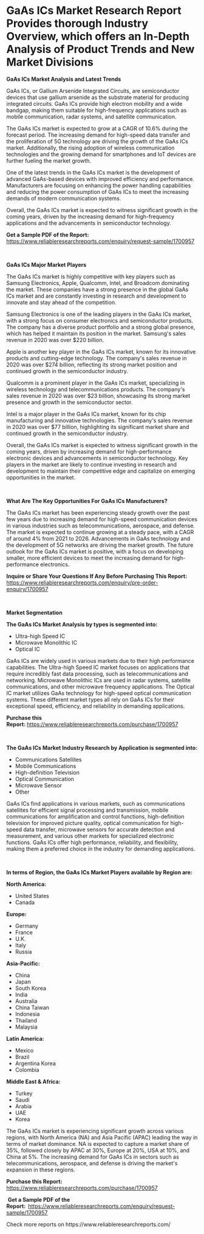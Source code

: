 <p><h1>GaAs ICs Market Research Report Provides thorough Industry Overview, which offers an In-Depth Analysis of Product Trends and New Market Divisions</h1></p><p><strong>GaAs ICs Market Analysis and Latest Trends</strong></p>
<p><p>GaAs ICs, or Gallium Arsenide Integrated Circuits, are semiconductor devices that use gallium arsenide as the substrate material for producing integrated circuits. GaAs ICs provide high electron mobility and a wide bandgap, making them suitable for high-frequency applications such as mobile communication, radar systems, and satellite communication.</p><p>The GaAs ICs market is expected to grow at a CAGR of 10.6% during the forecast period. The increasing demand for high-speed data transfer and the proliferation of 5G technology are driving the growth of the GaAs ICs market. Additionally, the rising adoption of wireless communication technologies and the growing demand for smartphones and IoT devices are further fueling the market growth.</p><p>One of the latest trends in the GaAs ICs market is the development of advanced GaAs-based devices with improved efficiency and performance. Manufacturers are focusing on enhancing the power handling capabilities and reducing the power consumption of GaAs ICs to meet the increasing demands of modern communication systems.</p><p>Overall, the GaAs ICs market is expected to witness significant growth in the coming years, driven by the increasing demand for high-frequency applications and the advancements in semiconductor technology.</p></p>
<p><strong>Get a Sample PDF of the Report:&nbsp;</strong> <a href="https://www.reliableresearchreports.com/enquiry/request-sample/1700957">https://www.reliableresearchreports.com/enquiry/request-sample/1700957</a></p>
<p>&nbsp;</p>
<p><strong>GaAs ICs Major Market Players</strong></p>
<p><p>The GaAs ICs market is highly competitive with key players such as Samsung Electronics, Apple, Qualcomm, Intel, and Broadcom dominating the market. These companies have a strong presence in the global GaAs ICs market and are constantly investing in research and development to innovate and stay ahead of the competition.</p><p>Samsung Electronics is one of the leading players in the GaAs ICs market, with a strong focus on consumer electronics and semiconductor products. The company has a diverse product portfolio and a strong global presence, which has helped it maintain its position in the market. Samsung's sales revenue in 2020 was over $220 billion.</p><p>Apple is another key player in the GaAs ICs market, known for its innovative products and cutting-edge technology. The company's sales revenue in 2020 was over $274 billion, reflecting its strong market position and continued growth in the semiconductor industry.</p><p>Qualcomm is a prominent player in the GaAs ICs market, specializing in wireless technology and telecommunications products. The company's sales revenue in 2020 was over $23 billion, showcasing its strong market presence and growth in the semiconductor sector.</p><p>Intel is a major player in the GaAs ICs market, known for its chip manufacturing and innovative technologies. The company's sales revenue in 2020 was over $77 billion, highlighting its significant market share and continued growth in the semiconductor industry.</p><p>Overall, the GaAs ICs market is expected to witness significant growth in the coming years, driven by increasing demand for high-performance electronic devices and advancements in semiconductor technology. Key players in the market are likely to continue investing in research and development to maintain their competitive edge and capitalize on emerging opportunities in the market.</p></p>
<p>&nbsp;</p>
<p><strong>What Are The Key Opportunities For GaAs ICs Manufacturers?</strong></p>
<p><p>The GaAs ICs market has been experiencing steady growth over the past few years due to increasing demand for high-speed communication devices in various industries such as telecommunications, aerospace, and defense. The market is expected to continue growing at a steady pace, with a CAGR of around 4% from 2021 to 2026. Advancements in GaAs technology and the development of 5G networks are driving the market growth. The future outlook for the GaAs ICs market is positive, with a focus on developing smaller, more efficient devices to meet the increasing demand for high-performance electronics.</p></p>
<p><strong>Inquire or Share Your Questions If Any Before Purchasing This Report:</strong> <a href="https://www.reliableresearchreports.com/enquiry/pre-order-enquiry/1700957">https://www.reliableresearchreports.com/enquiry/pre-order-enquiry/1700957</a></p>
<p>&nbsp;</p>
<p><strong>Market Segmentation</strong></p>
<p><strong>The GaAs ICs Market Analysis by types is segmented into:</strong></p>
<p><ul><li>Ultra-high Speed IC</li><li>Microwave Monolithic IC</li><li>Optical IC</li></ul></p>
<p><p>GaAs ICs are widely used in various markets due to their high performance capabilities. The Ultra-high Speed IC market focuses on applications that require incredibly fast data processing, such as telecommunications and networking. Microwave Monolithic ICs are used in radar systems, satellite communications, and other microwave frequency applications. The Optical IC market utilizes GaAs technology for high-speed optical communication systems. These different market types all rely on GaAs ICs for their exceptional speed, efficiency, and reliability in demanding applications.</p></p>
<p><strong>Purchase this Report:&nbsp;</strong><a href="https://www.reliableresearchreports.com/purchase/1700957">https://www.reliableresearchreports.com/purchase/1700957</a></p>
<p>&nbsp;</p>
<p><strong>The GaAs ICs Market Industry Research by Application is segmented into:</strong></p>
<p><ul><li>Communications Satellites</li><li>Mobile Communications</li><li>High-definition Television</li><li>Optical Communication</li><li>Microwave Sensor</li><li>Other</li></ul></p>
<p><p>GaAs ICs find applications in various markets, such as communications satellites for efficient signal processing and transmission, mobile communications for amplification and control functions, high-definition television for improved picture quality, optical communication for high-speed data transfer, microwave sensors for accurate detection and measurement, and various other markets for specialized electronic functions. GaAs ICs offer high performance, reliability, and flexibility, making them a preferred choice in the industry for demanding applications.</p></p>
<p>&nbsp;</p>
<p><strong>In terms of Region, the GaAs ICs Market Players available by Region are:</strong></p>
<p>
    <p> <strong> North America: </strong>
        <ul>
            <li>United States</li>
            <li>Canada</li>
        </ul>
        </p> 
    <p> <strong> Europe: </strong>
        <ul>
            <li>Germany</li>
            <li>France</li>
            <li>U.K.</li>
            <li>Italy</li>
            <li>Russia</li>
        </ul>
        </p> 
    <p> <strong> Asia-Pacific: </strong>
        <ul>
            <li>China</li>
            <li>Japan</li>
            <li>South Korea</li>
            <li>India</li>
            <li>Australia</li>
            <li>China Taiwan</li>
            <li>Indonesia</li>
            <li>Thailand</li>
            <li>Malaysia</li>
        </ul>
        </p> 
    <p> <strong> Latin America: </strong>
        <ul>
            <li>Mexico</li>
            <li>Brazil</li>
            <li>Argentina Korea</li>
            <li>Colombia</li>
        </ul>
        </p> 
    <p> <strong> Middle East & Africa: </strong>
        <ul>
            <li>Turkey</li>
            <li>Saudi</li>
            <li>Arabia</li>
            <li>UAE</li>
            <li>Korea</li>
        </ul>
    </p>
    </p>
<p><p>The GaAs ICs market is experiencing significant growth across various regions, with North America (NA) and Asia Pacific (APAC) leading the way in terms of market dominance. NA is expected to capture a market share of 35%, followed closely by APAC at 30%, Europe at 20%, USA at 10%, and China at 5%. The increasing demand for GaAs ICs in sectors such as telecommunications, aerospace, and defense is driving the market's expansion in these regions.</p></p>
<p><strong>Purchase this Report: </strong><a href="https://www.reliableresearchreports.com/purchase/1700957">https://www.reliableresearchreports.com/purchase/1700957</a></p>
<p>&nbsp;<strong>Get a Sample PDF of the Report:&nbsp;&nbsp;</strong><a href="https://www.reliableresearchreports.com/enquiry/request-sample/1700957">https://www.reliableresearchreports.com/enquiry/request-sample/1700957</a></p>
<p><strong></strong></p>
<p>Check more reports on https://www.reliableresearchreports.com/</p>